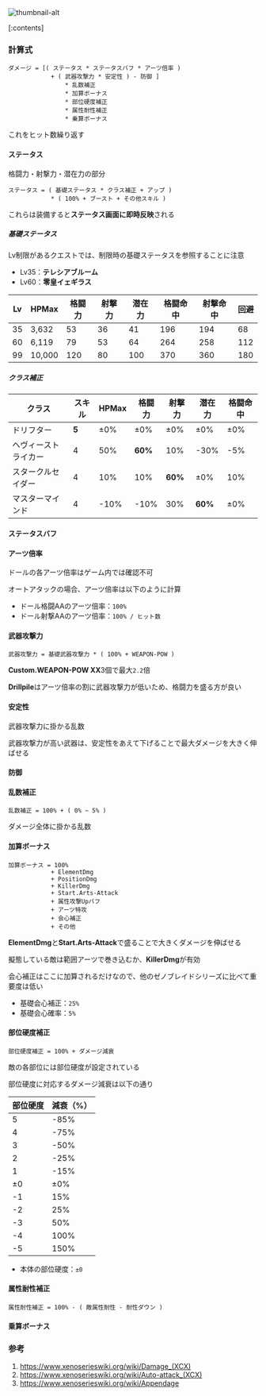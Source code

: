 <img class="thumbnail" src="thumbnail-url" alt="thumbnail-alt">

[:contents]

### 計算式
```plaintext
ダメージ = [( ステータス * ステータスバフ * アーツ倍率 )
            + ( 武器攻撃力 * 安定性 ) - 防御 ]
                * 乱数補正
                * 加算ボーナス
                * 部位硬度補正
                * 属性耐性補正
                * 乗算ボーナス
```
これをヒット数繰り返す

#### ステータス
格闘力・射撃力・潜在力の部分

```plaintext
ステータス = ( 基礎ステータス * クラス補正 + アップ )
            * ( 100% + ブースト + その他スキル )
```

これらは装備すると**ステータス画面に即時反映**される

##### 基礎ステータス
Lv制限があるクエストでは、制限時の基礎ステータスを参照することに注意

- Lv35：**テレシアブルーム**
- Lv60：**零皇イェギラス**

| Lv  | HPMax  | 格闘力 | 射撃力 | 潜在力 | 格闘命中 | 射撃命中 | 回避 |
| --- | ------ | ------ | ------ | ------ | -------- | -------- | ---- |
| 35  | 3,632  | 53     | 36     | 41     | 196      | 194      | 68   |
| 60  | 6,119  | 79     | 53     | 64     | 264      | 258      | 112  |
| 99  | 10,000 | 120    | 80     | 100    | 370      | 360      | 180  |

##### クラス補正

| クラス               | スキル | HPMax | 格闘力  | 射撃力  | 潜在力  | 格闘命中 |
| -------------------- | ------ | ----- | ------- | ------- | ------- | -------- |
| ドリフター           | **5**  | ±0%   | ±0%     | ±0%     | ±0%     | ±0%      |
| ヘヴィーストライカー | 4      | 50%   | **60%** | 10%     | -30%    | -5%      |
| スタークルセイダー   | 4      | 10%   | 10%     | **60%** | ±0%     | 10%      |
| マスターマインド     | 4      | -10%  | -10%    | 30%     | **60%** | ±0%      |

#### ステータスバフ


#### アーツ倍率
ドールの各アーツ倍率はゲーム内では確認不可

オートアタックの場合、アーツ倍率は以下のように計算

- ドール格闘AAのアーツ倍率：`100%`
- ドール射撃AAのアーツ倍率：`100% / ヒット数`




#### 武器攻撃力
```plaintext
武器攻撃力 = 基礎武器攻撃力 * ( 100% + WEAPON-POW )
```
**Custom.WEAPON-POW ⅩⅩ**3個で最大`2.2`倍

**Drillpile**はアーツ倍率の割に武器攻撃力が低いため、格闘力を盛る方が良い

#### 安定性
武器攻撃力に掛かる乱数

武器攻撃力が高い武器は、安定性をあえて下げることで最大ダメージを大きく伸ばせる

#### 防御



#### 乱数補正
```plaintext
乱数補正 = 100% + ( 0% ~ 5% )
```

ダメージ全体に掛かる乱数

#### 加算ボーナス
```plaintext
加算ボーナス = 100%
            + ElementDmg
            + PositionDmg
            + KillerDmg
            + Start.Arts-Attack
            + 属性攻撃Upバフ
            + アーツ特攻
            + 会心補正
            + その他
```
**ElementDmg**と**Start.Arts-Attack**で盛ることで大きくダメージを伸ばせる

擬態している敵は範囲アーツで巻き込むか、**KillerDmg**が有効

会心補正はここに加算されるだけなので、他のゼノブレイドシリーズに比べて重要度は低い

- 基礎会心補正：`25%`
- 基礎会心確率：`5%`

#### 部位硬度補正
```plaintext
部位硬度補正 = 100% + ダメージ減衰
```
敵の各部位には部位硬度が設定されている

部位硬度に対応するダメージ減衰は以下の通り

| 部位硬度 | 減衰（%） |
| -------- | --------- |
| 5        | -85%      |
| 4        | -75%      |
| 3        | -50%      |
| 2        | -25%      |
| 1        | -15%      |
| ±0       | ±0%       |
| -1       | 15%       |
| -2       | 25%       |
| -3       | 50%       |
| -4       | 100%      |
| -5       | 150%      |

- 本体の部位硬度：`±0`

#### 属性耐性補正
```plaintext
属性耐性補正 = 100% - ( 敵属性耐性 - 耐性ダウン )
```

#### 乗算ボーナス







### 参考

1. https://www.xenoserieswiki.org/wiki/Damage_(XCX)
2. https://www.xenoserieswiki.org/wiki/Auto-attack_(XCX)
3. https://www.xenoserieswiki.org/wiki/Appendage

